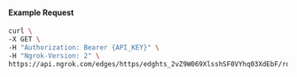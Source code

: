 <!-- Code generated for API Clients. DO NOT EDIT. -->
#### Example Request
```bash
curl \
-X GET \
-H "Authorization: Bearer {API_KEY}" \
-H "Ngrok-Version: 2" \
https://api.ngrok.com/edges/https/edghts_2vZ9W069XlsshSF0VYhq03XdEbF/routes/edghtsrt_2vZ9VwT7mCLnSZtdeSytTjiXgdj/traffic_policy

